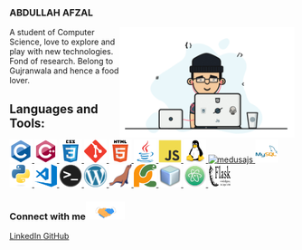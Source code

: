 ### ABDULLAH AFZAL

<p>
    <img align="right" src="./icon/programmer.gif" width="310px" alt="programmergif">
</p>
	
A student of Computer Science, love to explore and play with new technologies. Fond of research. Belong to Gujranwala and hence a food lover.
	  
 

## Languages and Tools:
																		     
<p align="left"> 
			<a href="https://en.wikipedia.org/wiki/C_(programming_language)" target="_blank"> <img src="./icon/c-original.svg" alt="c" width="40" height="40"/ target="blank"> </a>
			<a href="https://en.wikipedia.org/wiki/C%2B%2B" target="_blank"> <img src="icon/cplusplus-original.svg" alt="cplusplus" width="40" height="40"/ target="blank"> </a>
			<a href="https://en.wikipedia.org/wiki/CSS" target="_blank"> <img src="icon/css3-original-wordmark.svg" alt="css3" width="40" height="40"/ target="blank"> </a> 
			<a href="https://git-scm.com/" target="_blank"> <img src="icon/git-scm-icon.svg" alt="git" width="40" height="40"/ target="blank"> </a> 
			<a href="https://en.wikipedia.org/wiki/HTML" target="_blank"> <img src="icon/html5-original-wordmark.svg" alt="html5" width="40" height="40"/ target="blank"> </a> 
			<a href="https://www.java.com" target="_blank"> <img src="icon/java-original.svg" alt="java" width="40" height="40"/ target="blank"> </a> 
			<a href="https://developer.mozilla.org/en-US/docs/Web/JavaScript" target="_blank"> <img src="icon/javascript-original.svg" alt="javascript" width="40" height="40"/ target="blank"> </a> 
			<a href="https://www.linux.org/" target="_blank"> <img src="icon/linux-original.svg" alt="linux" width="40" height="40"/ target="blank"> </a>
			<a href="https://www.medusajs.com/" target="_blank"> <img src="https://docs.medusajs.com/img/logo.png" alt="medusajs"  height="40"/ target="blank"> </a> 
			<a href="https://www.mysql.com/" target="_blank"> <img src="icon/mysql-original-wordmark.svg" alt="mysql" width="40" height="40"/ target="blank" > </a> 
			<a href="https://www.python.org" target="_blank"> <img src="icon/python-original.svg" alt="python" width="40" height="40"/ target="blank"> </a>
			<a href="https://code.visualstudio.com/" target="_blank"> <img src="icon/visual-studio-code.png" alt="visual-studio-code" width="40" height="40"/ target="blank"> </a>
			<a href="https://en.wikipedia.org/wiki/Windows_Terminal" target="_blank"> <img src="icon/terminal.png" alt="terminal" width="40" height="40"/ target="blank"> </a>
			<a href="https://en.wikipedia.org/wiki/WordPress" target="_blank"> <img src="icon/wordpress.png" alt="terminal" width="40" height="40"/ target="blank"> </a>
			<a href="https://en.wikipedia.org/wiki/MariaDB" target="_blank"> <img src="icon/mariadb.png" alt="terminal" width="40" height="40"/ target="blank"> </a>
			<a href="https://www.jetbrains.com/pycharm/" target="_blank"> <img src="icon/pycharm.svg" alt="pycharm" width="40" height="40"/ target="blank"> </a> 
			<a href="https://netbeans.apache.org//" target="_blank"> <img src="icon/netbeans.png" alt="netbeans" width="40" height="40"/ target="blank"> </a> 
			<a href="https://atom.io/" target="_blank"> <img src="icon/atom.png" alt="atom" width="40" height="40"/ target="blank"> </a>
			<a href="https://flask.palletsprojects.com/en/2.0.x/" target="_blank"> <img src="icon/flask.png" alt="flask" width="40" height="40"/ target="blank"> </a>
		</p>

### Connect with me<img src="./icon/handshake.gif" height="32px">
	
<a href="https://www.linkedin.com/in/abdullah-afzal-5a5120176/" target= "_blank"> LinkedIn </a>
<a href="https://github.com/abdullah-afzal" target= "_blank">GitHub </a>
